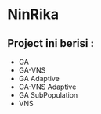 # NinRika #

## Project ini berisi : ##

* GA
* GA-VNS
* GA Adaptive
* GA-VNS Adaptive
* GA SubPopulation
* VNS
